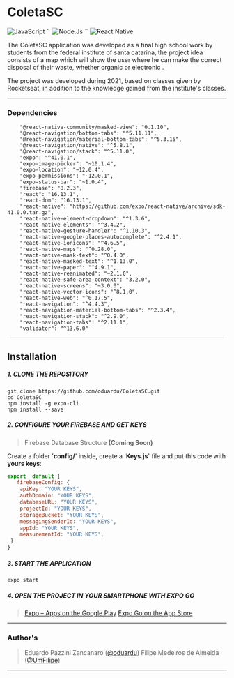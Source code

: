 # ColetaSC

 ![JavaScript](https://img.shields.io/badge/JavaScript-323330?style=for-the-badge&logo=javascript&logoColor=F7DF1E) ¨ ![Node.Js](https://img.shields.io/badge/Node.js-43853D?style=for-the-badge&logo=node.js&logoColor=white)              ¨  ![React Native](https://img.shields.io/badge/React_Native-20232A?style=for-the-badge&logo=react&logoColor=61DAFB)

The ColetaSC application was developed as a final high school work by students from the federal institute of santa catarina, the project idea consists of a map which will show the user where he can make the correct disposal of their waste, whether organic or electronic .

The project was developed during 2021, based on classes given by Rocketseat, in addition to the knowledge gained from the institute's classes.
___
### Dependencies
```
    "@react-native-community/masked-view": "0.1.10",
    "@react-navigation/bottom-tabs": "^5.11.11",
    "@react-navigation/material-bottom-tabs": "^5.3.15",
    "@react-navigation/native": "^5.8.1",
    "@react-navigation/stack": "^5.11.0",
    "expo": "^41.0.1",
    "expo-image-picker": "~10.1.4",
    "expo-location": "~12.0.4",
    "expo-permissions": "~12.0.1",
    "expo-status-bar": "~1.0.4",
    "firebase": "8.2.3",
    "react": "16.13.1",
    "react-dom": "16.13.1",
    "react-native": "https://github.com/expo/react-native/archive/sdk-41.0.0.tar.gz",
    "react-native-element-dropdown": "^1.3.6",
    "react-native-elements": "^3.4.2",
    "react-native-gesture-handler": "^1.10.3",
    "react-native-google-places-autocomplete": "^2.4.1",
    "react-native-ionicons": "^4.6.5",
    "react-native-maps": "^0.28.0",
    "react-native-mask-text": "^0.4.0",
    "react-native-masked-text": "^1.13.0",
    "react-native-paper": "^4.9.1",
    "react-native-reanimated": "~2.1.0",
    "react-native-safe-area-context": "3.2.0",
    "react-native-screens": "~3.0.0",
    "react-native-vector-icons": "^8.1.0",
    "react-native-web": "^0.17.5",
    "react-navigation": "^4.4.3",
    "react-navigation-material-bottom-tabs": "^2.3.4",
    "react-navigation-stack": "^2.9.0",
    "react-navigation-tabs": "^2.11.1",
    "validator": "^13.6.0"
```

___
## Installation 
##### 1. CLONE THE REPOSITORY
	git clone https://github.com/oduardu/ColetaSC.git
	cd ColetaSC
	npm install -g expo-cli
	npm install --save
##### 2. CONFIGURE YOUR FIREBASE AND GET KEYS
> Firebase Database Structure **(Coming Soon)**

Create a folder '**config/**' inside, create a '**Keys.js**' file and put this code with **yours keys**:
```javascript
export  default {
   firebaseConfig: {
	apiKey: "YOUR KEYS",
	authDomain: "YOUR KEYS",
	databaseURL: "YOUR KEYS",
	projectId: "YOUR KEYS",
	storageBucket: "YOUR KEYS",
	messagingSenderId: "YOUR KEYS",
	appId: "YOUR KEYS",
	measurementId: "YOUR KEYS",
 }
}
```
##### 3. START THE APPLICATION
	expo start
##### 4. OPEN THE PROJECT IN YOUR SMARTPHONE WITH EXPO GO
> [Expo – Apps on the Google Play](https://play.google.com/store/apps/details?id=host.exp.exponent) 
> [‎Expo Go on the App Store](https://apps.apple.com/us/app/expo-go/id982107779)

___

### Author's

> Eduardo Pazzini Zancanaro ([@oduardu](https://github.com/oduardu "Github: Eduardo Pazzini Zancanaro"))
Filipe Medeiros de Almeida ([@UmFilipe](https://github.com/UmFilipe "Github: Filipe Medeiros de Almeida"))
___
